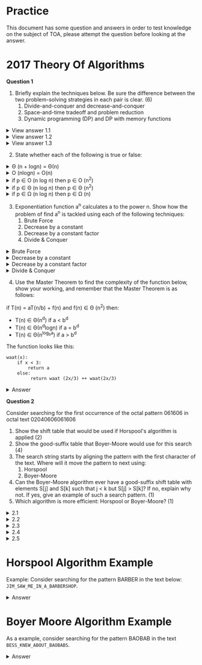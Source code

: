 # Practice
This document has some question and answers in order to test knowledge on the subject of TOA, please attempt the question before looking at the answer.
# 2017 Theory Of Algorithms
**Question 1**
1. Briefly explain the techniques below. Be sure the difference between the two problem-solving strategies in each pair is clear. (6)
    1. Divide-and-conquer and decrease-and-conquer
    2. Space-and-time tradeoff and problem reduction
    3. Dynamic programming (DP) and DP with memory functions


<details>
<summary>View answer 1.1</summary>
Divide and conquer is to solve a problem by combining solutions of smaller subproblems.

Decrease-conquer means to solve a problem by solving smaller instance of that same problem 
</details>

<details>
<summary>View answer 1.2</summary>
Space-and-time tradeoff is when you solve a problem faster by using more space (or vice versa, if space is the problem). 

Problem reduction is when you solve problem A by transforming it into another problem B.
</details>
<details>
<summary>View answer 1.3</summary>
DP is when you solve a problem by combining solutions of overlapping smaller subproblems.

DP with memory functions is as above, but proceed top down instead of bottom up
</details>

2. State whether each of the following is true or false:
<details>
<summary>Θ (n + logn) = Θ(n)</summary>
True
</details>
<details>
<summary>O (nlogn) = O(n)</summary>
False
</details>
<details>
<summary>if p ∈ O (n log n) then p ∈ O (n<sup>2</sup>)</summary>
True
</details>
<details>
<summary>if p ∈ Θ (n log n) then p ∈ Θ (n<sup>2</sup>)</summary>
False
</details>
<details>
<summary>if p ∈ Ω (n log n) then p ∈ Ω (n)</summary>
True
</details>

3. Exponentiation function a<sup>n</sup> calculates a to the power n. Show how the problem of find a<sup>n</sup> is tackled using each of the following techniques:
    1. Brute Force
    2. Decrease by a constant
    3. Decrease by a constant factor
    4. Divide & Conquer
<details>
<summary>Brute Force</summary>
a * a * a * ... * a (n times)
</details>

<details>
<summary>Decrease by a constant</summary>
a<sup>n-1</sup>*a
</details>

<details>
<summary>Decrease by a constant factor</summary>
(a<sup>n/2</sup>)<sup>2</sup>
</details>

<details>
<summary>Divide & Conquer</summary>
a<sup>n/2</sup> * a<sup>n/2</sup>
</details>

4. Use the Master Theorem to find the complexity of the function below, show your working, and remember that the Master Theorem is as follows:

if T(n) = aT(n/b) + f(n) and f(n) ∈ Θ (n<sup>2</sup>) then:
* T(n) ∈ Θ(n<sup>d</sup>) if a < b<sup>d</sup>
* T(n) ∈ Θ(n<sup>d</sup>logn) if a = b<sup>d</sup>
* T(n) ∈ Θ(n<sup>log<sub>b</sub>a</sup>) if a > b<sup>d</sup>

The function looks like this:
```
waat(x):
    if x < 3:
        return a
    else:
         return waat (2x/3) ++ waat(2x/3)
```
<details>
<summary>Answer</summary>
If we look at the function, we can put it into the form of the Master Theorem. We can see that: a = 2, b = 3/2 and that d is equal to 0. Thus if we put these into the equation a = b<sup>d</sup> it will be equal to: 2 = 3/2<sup>0</sup>. Thus a > b<sup>d</sup>. Therefore, T(n) ∈ Θ(n<sup>log<sub>3/2</sub>2</sup>)
</details>

**Question 2**</p>
Consider searching for the first occurrence of the octal pattern 061606 in octal text 02040606061606
1. Show the shift table that would be used if Horspool's algorithm is applied (2)
2. Show the good-suffix table that Boyer-Moore would use for this search (4)
3. The search string starts by aligning the pattern with the first character of the text. Where will it move the pattern to next using:
    1. Horspool
    2. Boyer-Moore
4. Can the Boyer-Moore algorithm ever have a good-suffix shift table with elements S[j] and S[k] such that j < k but S[j] > S[k]? If no, explain why not. If yes, give an example of such a search pattern. (1)
5. Which algorithm is more efficient: Horspool or Boyer-Moore? (1)

<details>
<summary>2.1</summary>
The shift table used for Horspool can be represented as follows:

|0|6|1|*|
|---|---|---|---|
|1|2|3|6|

Where * represents all other characters in the alphabet, and the values are the position of the character furthest to the right in regard to the last character.
</details>

<details>
<summary>2.2</summary>
The good suffix table can be represented as follows:

|k|Pattern|shift|
|---|---|---|
|1|061**6**0**6**|2|
|2|**06**16**06**|4|
|3|061**606**|4|
|4|06**1606**|4|
|5|0**61606**|4|
</details>

<details>
<summary>2.3</summary>

1. Horspool shifts up 2 places
2. Boyer-Moore shifts up 4 places

</details>

<details>
<summary>2.4</summary>
Yes, many example such as: a<u>n</u>o<u>n</u>, t<u>ee</u>p<u>ee</u>, ceded. 
</details>

<details>
<summary>2.5</summary>
Boyer-More is more efficient
</details>

# Horspool Algorithm Example
Example: Consider searching for the pattern BARBER in the text below:
`JIM_SAW_ME_IN_A_BARBERSHOP`.

<details>
<summary>Answer</summary>
First construct the shift table for BARBER, there are 4 unique letters in BARBER - every other letter will receive a value of 6 as that is the total length of BARBER. Thus the shift pattern will be:

|B|A|R|E|*|
|---|---|---|---|---|
|2|4|3|1|6|
Where * represents all other characters, and the value in the table is the index of the last character of that character in the pattern BARBER.

Now we have our shift table we can start going through the text.

```
JIM_SAW_ME_IN_A_BARBERSHOP
BARBER
```
So, R does not match with A, but it is in our shift table - so we can move our pattern by 4.
```
JIM_SAW_ME_IN_A_BARBERSHOP
    BARBER
```
Again, R does not match E, but E is in our shift table to move by 1.
```
JIM_SAW_ME_IN_A_BARBERSHOP
     BARBER
```
The E, does match now thanks to our shift table - but the R is still in the wrong location it is on a space, which is not in our pattern - so we can move the entire pattern by 6.
```
JIM_SAW_ME_IN_A_BARBERSHOP
           BARBER
```
The B does not match the R in our pattern. But we do have a rule for B which is to move by 2.
```
JIM_SAW_ME_IN_A_BARBERSHOP
             BARBER
```
The The R does match now, but the A does not - so we have to move our pattern by 3
```
JIM_SAW_ME_IN_A_BARBERSHOP
                BARBER
```
Now all our characters in the pattern match! We have found a match. This is all of the steps we took in one snippet.
```
JIM_SAW_ME_IN_A_BARBERSHOP
BARBER     BARBER
    BARBER   BARBER
     BARBER     BARBER
```
</details>



# Boyer Moore Algorithm Example 
As a example, consider searching for the pattern BAOBAB in the text `BESS_KNEW_ABOUT_BAOBABS`.


<details>
<summary>Answer</summary>
So to start we need to create our bad shift table, and our good shift table. The bad shift table takes the 
word BAOBAB and uses the unique characters to create shifting rules - exactly like in Horspool.

|B|A|O|*|
|---|---|---|---|
|2|1|3|6|

During the pattern matching, we change the values based on the bad-symbol shift which is the function `max(t(c)-k,1)` - where `t(c)` is the value in the shift table for the mismatched character, and `k` is the number of matched characters before that was hit.

Then, we can create the good suffix table for the word BAOBAB

|k|pattern|shift|
|---|---|---|
|1|BAO<u>B</u>A<b>B</b>|2| 
|2|<u>B</u>AOB<b>AB</b>|5|
|3|<u>B</u>AO<b>BAB</b>|5|
|4|<u>B</u>A<b>OBAB</b>|5|
|5|<u>B</u><b>AOBAB</b>|5|

As you can see, the suffix fails to match after *suff(1)*

Now that we have the two tables we can start applying them on the text:
```
BESS_KNEW_ABOUT_BAOBABS
BAOBAB
```
The value for `K` (for `KNEW`)in the the shift table is 6 the number of matched characters (k) is 0. Thus, the equation for the shift table is now: max(6-0,1) - which is obviously 6. Thus we shift the entire pattern 6 places.
```
BESS_KNEW_ABOUT_BAOBABS
      BAOBAB
```
Now, both B and A are matching. Forming the suffix `AB`, so at this point we need to check which is better - using the good suffix table or the bad shift table. For the suffix `AB` the shift value is 5. Then the value for the mismatched char (the `_`)in our bad shift table is 6, but we must reduce that by the number of matched character (k). Thus our equation will be `max(5,max(6-2,1))` which equals 5 (as 5 is greater than 4). Thus we will shift our pattern by 5.
```
BESS_KNEW_ABOUT_BAOBABS
           BAOBAB
```
B matched with B - so we can do the same as above. Compare the value in our good suffix table, and our bad shift table and take the maximum of both. Hence, we will have `max(2,max(6-1,1))` = 5. Thus we will shift our pattern by 5 places.
```
BESS_KNEW_ABOUT_BAOBABS
                BAOBAB
```
And there we have it, we have matched the pattern to the text. Again, here are our iterations in one case:
```
BESS_KNEW_ABOUT_BAOBABS
BAOBAB
      BAOBAB
           BAOBAB
                BAOBAB
```
</details>
